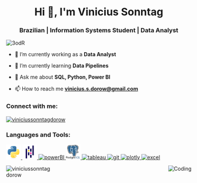

<h1 align="center">Hi 👋, I'm Vinicius Sonntag</h1>
<h3 align="center">Brazilian | Information Systems Student | Data Analyst</h3>

![3odR](https://github.com/ViniciusSonntagDorow/ViniciusSonntagDorow/assets/56136409/ac3203a1-6597-4a06-a6fd-4fd0dd926249)

- 🔭 I’m currently working as a **Data Analyst**

- 🌱 I’m currently learning **Data Pipelines**

- 💬 Ask me about **SQL, Python, Power BI**

- 📫 How to reach me **vinicius.s.dorow@gmail.com**

<h3 align="left">Connect with me:</h3>
<p align="left">
<a href="https://linkedin.com/in/viniciussonntagdorow" target="blank"><img align="center" src="https://raw.githubusercontent.com/rahuldkjain/github-profile-readme-generator/master/src/images/icons/Social/linked-in-alt.svg" alt="viniciussonntagdorow" height="30" width="40" /></a>
</p>

<h3 align="left">Languages and Tools:</h3>

<p align="left"> 
    <a href="https://www.python.org" target="_blank" rel="noreferrer"> <img src="https://raw.githubusercontent.com/devicons/devicon/master/icons/python/python-original.svg" alt="python" width="40" height="40"/> </a>
    <a href="https://pandas.pydata.org/" target="_blank" rel="noreferrer"> <img src="https://raw.githubusercontent.com/devicons/devicon/2ae2a900d2f041da66e950e4d48052658d850630/icons/pandas/pandas-original.svg" alt="pandas" width="40" height="40"/> </a>
    <a href="https://powerbi.microsoft.com/" target="_blank" rel="noreferrer"> <img src="https://upload.wikimedia.org/wikipedia/commons/c/cf/New_Power_BI_Logo.svg" alt="powerBI" width="40" height="40"/> </a>
    <a href="https://www.postgresql.org" target="_blank" rel="noreferrer"> <img src="https://raw.githubusercontent.com/devicons/devicon/master/icons/postgresql/postgresql-original-wordmark.svg" alt="postgresql" width="40" height="40"/> </a> 
    <a href="https://www.tableau.com/" target="_blank" rel="noreferrer"> <img src="https://www.svgrepo.com/show/354428/tableau-icon.svg" alt="tableau" width="40" height="40"/> </a>
    <a href="https://git-scm.com/" target="_blank" rel="noreferrer"> <img src="https://www.vectorlogo.zone/logos/git-scm/git-scm-icon.svg" alt="git" width="40" height="40"/> </a>
    <a href="https://plotly.com/python/" target="_blank" rel="noreferrer"> <img src="https://mobilitydb.com/images/plotly.png" alt="plotly" width="40" height="40"/> </a>
    <a href="https://www.microsoft.com/pt-br/microsoft-365/excel" target="_blank" rel="noreferrer"> <img src="https://www.logo.wine/a/logo/Microsoft_Excel/Microsoft_Excel-Logo.wine.svg" alt="excel" width="40" height="40"/> </a>
</p>

<p><img border-width= "thin" width=25% align="left" src="https://github-readme-stats.vercel.app/api/top-langs?username=viniciussonntagdorow&show_icons=true&locale=en&layout=compact&theme=transparent" alt="viniciussonntagdorow" /></p>

<p align="right"> <img src="https://i.gifer.com/3odR.gif" alt="Coding" > </p>

